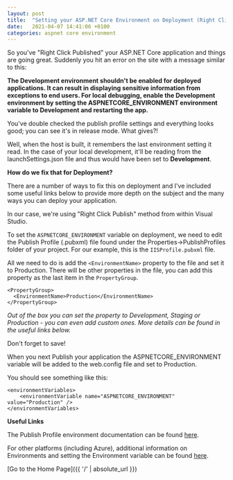 ```yaml
---
layout: post
title:  "Setting your ASP.NET Core Environment on Deployment (Right Click Publish) 🐱‍🏍"
date:   2021-04-07 14:41:06 +0100
categories: aspnet core environment
---
```


So you've "Right Click Published" your ASP.NET Core application and things are going great.  Suddenly you hit an error on the site with a message similar to this:

**The Development environment shouldn't be enabled for deployed applications. It can result in displaying sensitive information from exceptions to end users. For local debugging, enable the Development environment by setting the ASPNETCORE_ENVIRONMENT environment variable to Development and restarting the app.**

You've double checked the publish profile settings and everything looks good; you can see it's in release mode.  What gives?!

Well, when the host is built, it remembers the last environment setting it read.  In the case of your local development, it'll be reading from the launchSettings.json file and thus would have been set to **Development**.

**How do we fix that for Deployment?**

There are a number of ways to fix this on deployment and I've included some useful links below to provide more depth on the subject and the many ways you can deploy your application.

In our case, we're using "Right Click Publish" method from within Visual Studio.

To set the `ASPNETCORE_ENVIRONMENT` variable on deployment, we need to edit the Publish Profile (.pubxml) file found under the Properties->PublishProfiles folder of your project.  For our example, this is the `IISProfile.pubxml` file.

All we need to do is add the `<EnvironmentName>` property to the file and set it to Production.  There will be other properties in the file, you can add this property as the last item in the `PropertyGroup`.

```
<PropertyGroup>
  <EnvironmentName>Production</EnvironmentName>
</PropertyGroup>
```
*Out of the box you can set the property to Development, Staging or Production - you can even add custom ones.  More details can be found in the useful links below.*

Don't forget to save!

When you next Publish your application the ASPNETCORE_ENVIRONMENT variable will be added to the web.config file and set to Production.

You should see something like this:

```
<environmentVariables>
    <environmentVariable name="ASPNETCORE_ENVIRONMENT" value="Production" />
</environmentVariables>
```

**Useful Links**

The Publish Profile environment documentation can be found [here](https://docs.microsoft.com/en-us/aspnet/core/host-and-deploy/visual-studio-publish-profiles?view=aspnetcore-3.1#set-the-environment).

For other platforms (including Azure), additional information on Environments and setting the Environment variable can be found [here](https://docs.microsoft.com/en-us/aspnet/core/fundamentals/environments?view=aspnetcore-3.1#environments).

[Go to the Home Page]({{ '/' | absolute_url }})
